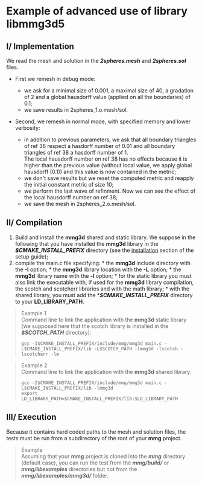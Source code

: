 # Example of advanced use of library libmmg3d5

## I/ Implementation
  We read the mesh and solution in the **_2spheres.mesh_** and **_2spheres.sol_** files.

  * First we remesh in debug mode:
    * we ask for a minimal size of 0.001, a maximal size of 40, a gradation of 2 and a global hausdorff value (applied on all the boundaries) of 0.1;
    * we save results in 2spheres_1.o.mesh/sol.

  * Second, we remesh in normal mode, with specified memory and lower verbosity:
    * in addition to previous parameters, we ask that all boundary triangles of ref 36 respect a hasdorff number of 0.01 and all boundary triangles of ref 38 a hasdorff number of 1.  
      The local hausdorff number on ref 38 has no effects because it is higher than the previous value (without local value, we apply global hausdorff (0.1)) and this value is now contained in the metric;
    * we don't save results but we reset the computed metric and reapply the initial constant metric of size 10;
    * we perform the last wave of refinment. Now we can see the effect of the local hausdorff number on ref 38;
    * we save the mesh in 2spheres_2.o.mesh/sol.

## II/ Compilation
  1. Build and install the **mmg3d** shared and static library. We suppose in the following that you have installed the **mmg3d** library in the **_$CMAKE_INSTALL_PREFIX_** directory (see the [installation](https://github.com/MmgTools/Mmg/wiki/Setup-guide#iii-installation) section of the setup guide);
  2. compile the main.c file specifying:
    * the **mmg3d** include directory with the **-I** option;
    * the **mmg3d** library location with the **-L** option;
    * the **mmg3d** library name with the **-l** option;
    * for the static library you must also link the executable with, if used for the **mmg3d** library compilation, the scotch and scotcherr libraries and with the math library;
    * with the shared library, you must add the ***_$CMAKE_INSTALL_PREFIX_** directory to your **LD_LIBRARY_PATH**.

> Example 1  
>  Command line to link the application with the **mmg3d** static library (we supposed here that the scotch library is installed in the **_$SCOTCH_PATH_** directory):  
> ```Shell
> gcc -I$CMAKE_INSTALL_PREFIX/include/mmg/mmg3d main.c -L$CMAKE_INSTALL_PREFIX/lib -L$SCOTCH_PATH -lmmg3d -lscotch -lscotcherr -lm
> ```

> Example 2  
>  Command line to link the application with the **mmg3d** shared library:  
> ```Shell
> gcc -I$CMAKE_INSTALL_PREFIX/include/mmg/mmg3d main.c -L$CMAKE_INSTALL_PREFIX/lib -lmmg3d
> export LD_LIBRARY_PATH=$CMAKE_INSTALL_PREFIX/lib:$LD_LIBRARY_PATH
> ```

## III/ Execution
Because it contains hard coded paths to the mesh and solution files, the tests must be run from a subdirectory of the root of your **mmg** project.

> Example  
> Assuming that your **mmg** project is cloned into the **_mmg_** directory (default case), you can run the test from the **_mmg/build/_** or **_mmg/libexamples_** directories but not from the **_mmg/libexamples/mmg3d/_** folder.